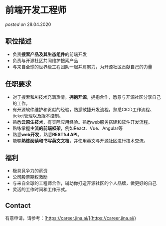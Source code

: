 # 前端开发工程师
*posted on* 28.04.2020

## 职位描述

- 负责**搜索产品及其生态组件**的前端开发
- 负责与开源社区共同维护搜索产品
- 与来自全球的世界级工程团队一起并肩努力，为开源社区贡献自己的力量
 

## 任职要求

- 对于搜索和AI技术充满热情。**拥抱开源**，拥抱合作，愿意与开源社区分享自己的工作。
- 有开源软件维护和贡献的经验，熟悉敏捷开发流程，熟悉CICD工作流程、ticket管理以及版本控制。
- 熟悉**云原生技术**，有实际应用经验。熟悉web服务搭建和软件开发流程。
- 熟练掌握**主流的前端框架**，例如React、Vue、Angular等
- 熟悉**web开发**，熟悉**RESTful API**。
- 能够**熟练阅读和书写英文文档**，并使用英文与开源社区进行技术交流。
 

## 福利

- 极具竞争力的薪资
- 公司股票期权激励
- 与来自全球的工程师合作，辅助你打造开源社区的个人品牌，做更好的自己
- 灵活的工作时间和工作形式。

## Contact

有意申请，请参考：[https://career.jina.ai/](https://career.jina.ai/)